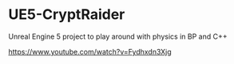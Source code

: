# UE5-CryptRaider
 
Unreal Engine 5 project to play around with physics in BP and C++

https://www.youtube.com/watch?v=Fydhxdn3Xjg
